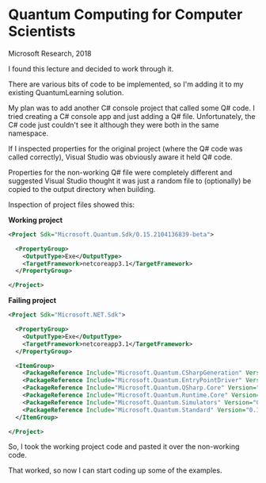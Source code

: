 # Quantum Computing for Computer Scientists

Microsoft Research, 2018

I found this lecture and decided to work through it.



There are various bits of code to be implemented, so I'm adding it to my existing QuantumLearning solution.

My plan was to add another C# console project that called some Q# code. I tried creating a C# console app and just adding a Q# file. Unfortunately, the C# code just couldn't see it although they were both in the same namespace.

If I inspected properties for the original project (where the Q# code was called correctly), Visual Studio was obviously aware it held Q# code.

Properties for the non-working Q# file were completely different and suggested Visual Studio thought it was just a random file to (optionally) be copied to the output directory when building.

Inspection of project files showed this:

**Working project**

```xml
<Project Sdk="Microsoft.Quantum.Sdk/0.15.2104136839-beta">

  <PropertyGroup>
    <OutputType>Exe</OutputType>
    <TargetFramework>netcoreapp3.1</TargetFramework>
  </PropertyGroup>

</Project>
```

**Failing project**

```xml
<Project Sdk="Microsoft.NET.Sdk">

  <PropertyGroup>
    <OutputType>Exe</OutputType>
    <TargetFramework>netcoreapp3.1</TargetFramework>
  </PropertyGroup>

  <ItemGroup>
    <PackageReference Include="Microsoft.Quantum.CSharpGeneration" Version="0.15.2104136839-beta" />
    <PackageReference Include="Microsoft.Quantum.EntryPointDriver" Version="0.15.2104136839-beta" />
    <PackageReference Include="Microsoft.Quantum.QSharp.Core" Version="0.15.2104136839-beta" />
    <PackageReference Include="Microsoft.Quantum.Runtime.Core" Version="0.15.2104136839-beta" />
    <PackageReference Include="Microsoft.Quantum.Simulators" Version="0.15.2104136839-beta" />
    <PackageReference Include="Microsoft.Quantum.Standard" Version="0.15.2104136839-beta" />
  </ItemGroup>

</Project>
```

So, I took the working project code and pasted it over the non-working code.

That worked, so now I can start coding up some of the examples.



